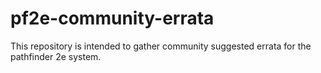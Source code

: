 # pf2e-community-errata
This repository is intended to gather community suggested errata for the pathfinder 2e system.

